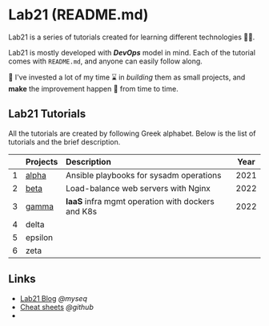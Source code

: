 # Lab21 (README.md)
Lab21 is a series of tutorials created for learning different technologies :technologist:. 

Lab21 is mostly developed with  _**DevOps**_ model in mind. Each of the tutorial comes with `README.md`, and anyone can easily follow along.

:cowboy_hat_face: I've invested a lot of my time :hourglass: in _building_ them as small projects, and **make** the improvement happen :sparkler: from time to time.


## Lab21 Tutorials
All the tutorials are created by following Greek alphabet. Below is the list of tutorials and the brief description.

|      | Projects | Description      | Year |
| ---: | :------- | :--------------- | :--: |
| 1    | [alpha](https://github.com/myseq/Lab21/tree/main/clouds)    | Ansible playbooks for sysadm operations | 2021 |
| 2    | [beta](https://github.com/myseq/Lab21/tree/main/beta)     | Load-balance web servers with Nginx | 2022 |
| 3    | [gamma]()    | **IaaS** infra mgmt operation with dockers and K8s | 2022 |
| 4    | delta    |  |  |
| 5    | epsilon  |  |  |
| 6    | zeta     |  |  |


## Links
- [Lab21 Blog](https://myseq.blogspot.com/search/label/Lab21 "     ~ Lab21 Blog") _@myseq_
- [Cheat sheets](https://github.com/myseq/notes/ "     ~ Cheat sheets and notes") _@github_
- 
